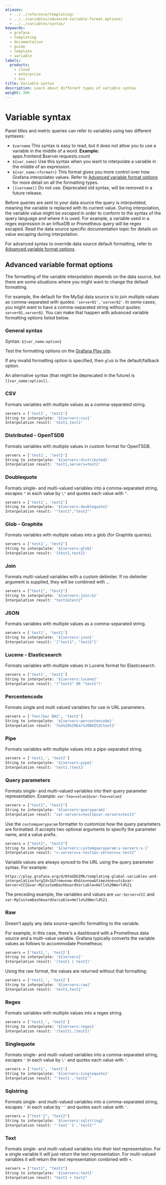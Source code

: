 ```yaml
---
aliases:
  - ../../reference/templating/
  - ../../variables/advanced-variable-format-options/
  - ../../variables/syntax/
keywords:
  - grafana
  - templating
  - documentation
  - guide
  - template
  - variable
labels:
  products:
    - cloud
    - enterprise
    - oss
title: Variable syntax
description: Learn about different types of variable syntax
weight: 300
---
```


# Variable syntax

Panel titles and metric queries can refer to variables using two different syntaxes:

- `$varname`
  This syntax is easy to read, but it does not allow you to use a variable in the middle of a word.
  **Example:** apps.frontend.$server.requests.count
- `${var_name}` Use this syntax when you want to interpolate a variable in the middle of an expression.
- `${var_name:<format>}` This format gives you more control over how Grafana interpolates values. Refer to [Advanced variable format options](#advanced-variable-format-options) for more detail on all the formatting types.
- `[[varname]]` Do not use. Deprecated old syntax, will be removed in a future release.

Before queries are sent to your data source the query is _interpolated_, meaning the variable is replaced with its current value. During
interpolation, the variable value might be _escaped_ in order to conform to the syntax of the query language and where it is used.
For example, a variable used in a regex expression in an InfluxDB or Prometheus query will be regex escaped. Read the data source specific
documentation topic for details on value escaping during interpolation.

For advanced syntax to override data source default formatting, refer to [Advanced variable format options](#advanced-variable-format-options).

## Advanced variable format options

The formatting of the variable interpolation depends on the data source, but there are some situations where you might want to change the default formatting.

For example, the default for the MySql data source is to join multiple values as comma-separated with quotes: `'server01','server02'`. In some cases, you might want to have a comma-separated string without quotes: `server01,server02`. You can make that happen with advanced variable formatting options listed below.

### General syntax

Syntax: `${var_name:option}`

Test the formatting options on the [Grafana Play site](https://play.grafana.org/d/cJtIfcWiz/template-variable-formatting-options?orgId=1).

If any invalid formatting option is specified, then `glob` is the default/fallback option.

An alternative syntax (that might be deprecated in the future) is `[[var_name:option]]`.

### CSV

Formats variables with multiple values as a comma-separated string.

```bash
servers = ['test1', 'test2']
String to interpolate: '${servers:csv}'
Interpolation result: 'test1,test2'
```

### Distributed - OpenTSDB

Formats variables with multiple values in custom format for OpenTSDB.

```bash
servers = ['test1', 'test2']
String to interpolate: '${servers:distributed}'
Interpolation result: 'test1,servers=test2'
```

### Doublequote

Formats single- and multi-valued variables into a comma-separated string, escapes `"` in each value by `\"` and quotes each value with `"`.

```bash
servers = ['test1', 'test2']
String to interpolate: '${servers:doublequote}'
Interpolation result: '"test1","test2"'
```

### Glob - Graphite

Formats variables with multiple values into a glob (for Graphite queries).

```bash
servers = ['test1', 'test2']
String to interpolate: '${servers:glob}'
Interpolation result: '{test1,test2}'
```

### Join

Formats multi-valued variables with a custom delimiter. If no delimiter argument is supplied, they will be combined with `,`.

```bash
servers = ["test1", "test2"]
String to interpolate: '${servers:join:&}'
Interpolation result: "test1&test2"
```

### JSON

Formats variables with multiple values as a comma-separated string.

```bash
servers = ['test1', 'test2']
String to interpolate: '${servers:json}'
Interpolation result: '["test1", "test2"]'
```

### Lucene - Elasticsearch

Formats variables with multiple values in Lucene format for Elasticsearch.

```bash
servers = ['test1', 'test2']
String to interpolate: '${servers:lucene}'
Interpolation result: '("test1" OR "test2")'
```

### Percentencode

Formats single and multi valued variables for use in URL parameters.

```bash
servers = ['foo()bar BAZ', 'test2']
String to interpolate: '${servers:percentencode}'
Interpolation result: 'foo%28%29bar%20BAZ%2Ctest2'
```

### Pipe

Formats variables with multiple values into a pipe-separated string.

```bash
servers = ['test1.', 'test2']
String to interpolate: '${servers:pipe}'
Interpolation result: 'test1.|test2'
```

### Query parameters

Formats single- and multi-valued variables into their query parameter representation. Example: `var-foo=value1&var-foo=value2`

```bash
servers = ["test1", "test2"]
String to interpolate: '${servers:queryparam}'
Interpolation result: "var-servers=test1&var-servers=test2"
```

Use the `customqueryparam` formatter to customize how the query parameters are formatted. It accepts two optional arguments to specify the parameter name, and a value prefix.

```bash
servers = ["test1", "test2"]
String to interpolate: '${servers:customqueryparam:v-servers:x-}'
Interpolation result: "v-servers=x-test1&v-servers=x-test2"
```

Variable values are always synced to the URL using the query parameter syntax.
For example:

``` text
https://play.grafana.org/d/HYaGDGIMk/templating-global-variables-and-interpolation?orgId=1&from=now-6h&to=now&timezone=utc&var-Server=CCC&var-MyCustomDashboardVariable=Hello%20World%21
```

The preceding example, the variables and values are `var-Server=CCC` and `var-MyCustomDashboardVariable=Hello%20World%21`.

### Raw

Doesn't apply any data source-specific formatting to the variable.

For example, in this case, there's a dashboard with a Prometheus data source and a multi-value variable.
Grafana typically converts the variable values as follows to accommodate Prometheus:

```bash
servers = ['test1.', 'test2']
String to interpolate: '${servers}'
Interpolation result: '(test1 | test2)'
```

Using the raw format, the values are returned without that formatting:

```bash
servers = ['test1.', 'test2']
String to interpolate: '${servers:raw}'
Interpolation result: 'test1,test2'
```

### Regex

Formats variables with multiple values into a regex string.

```bash
servers = ['test1.', 'test2']
String to interpolate: '${servers:regex}'
Interpolation result: '(test1\.|test2)'
```

### Singlequote

Formats single- and multi-valued variables into a comma-separated string, escapes `'` in each value by `\'` and quotes each value with `'`.

```bash
servers = ['test1', 'test2']
String to interpolate: '${servers:singlequote}'
Interpolation result: "'test1','test2'"
```

### Sqlstring

Formats single- and multi-valued variables into a comma-separated string, escapes `'` in each value by `''` and quotes each value with `'`.

```bash
servers = ["test'1", "test2"]
String to interpolate: '${servers:sqlstring}'
Interpolation result: "'test''1','test2'"
```

### Text

Formats single- and multi-valued variables into their text representation. For a single variable it will just return the text representation. For multi-valued variables it will return the text representation combined with `+`.

```bash
servers = ["test1", "test2"]
String to interpolate: '${servers:text}'
Interpolation result: "test1 + test2"
```
